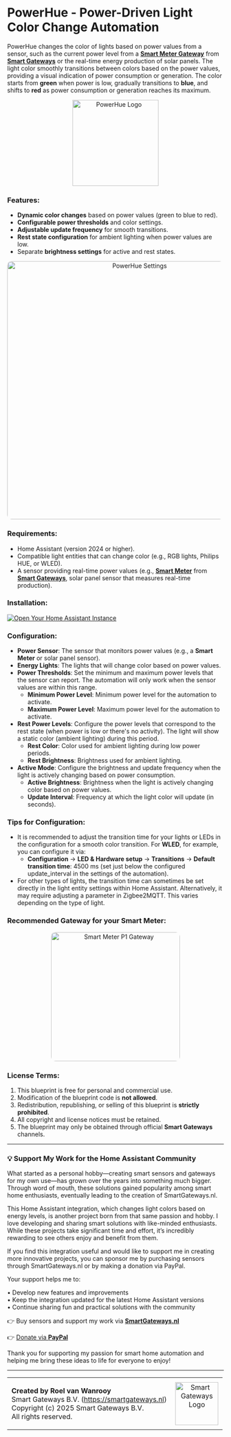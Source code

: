 # **PowerHue - Power-Driven Light Color Change Automation**

PowerHue changes the color of lights based on power values from a sensor, such as the current power level from a [**Smart Meter Gateway**](https://smartgateways.nl/en/read-out-smart-meter-p1-dsmr/) from [**Smart Gateways**](https://smartgateways.nl/en/) or the real-time energy production of solar panels. The light color smoothly transitions between colors based on the power values, providing a visual indication of power consumption or generation. The color starts from **green** when power is low, gradually transitions to **blue**, and shifts to **red** as power consumption or generation reaches its maximum.

<p align="center">
  <a href="https://smartgateways.nl/en/" target="_blank">
    <img src="https://smartgateways.nl/wp-content/uploads/2025/01/PowerHue-logo.png" alt="PowerHue Logo" height="200">
  </a>
</p>

### Features:
- **Dynamic color changes** based on power values (green to blue to red).
- **Configurable power thresholds** and color settings.
- **Adjustable update frequency** for smooth transitions.
- **Rest state configuration** for ambient lighting when power values are low.
- Separate **brightness settings** for active and rest states.

<p align="center">
  <a href="https://smartgateways.nl/en/" target="_blank">
    <img src="https://smartgateways.nl/wp-content/uploads/2025/01/PowerHue-settings-by-Smart-Gateways.jpg" alt="PowerHue Settings" height="600" style="border-radius: 10px;">
  </a>
</p>

### Requirements:
- Home Assistant (version 2024 or higher).
- Compatible light entities that can change color (e.g., RGB lights, Philips HUE, or WLED).
- A sensor providing real-time power values (e.g., [**Smart Meter**](https://smartgateways.nl/en/read-out-smart-meter-p1-dsmr/) from [**Smart Gateways**](https://smartgateways.nl/en/), solar panel sensor that measures real-time production).

### Installation:
[![Open Your Home Assistant Instance](https://my.home-assistant.io/badges/blueprint_import.svg)](https://my.home-assistant.io/redirect/blueprint_import/?blueprint_url=https://raw.githubusercontent.com/rwanrooy/PowerHue/refs/heads/main/ha-blueprints/powerhue_by_smart_gateways.yaml)

### Configuration:
- **Power Sensor**: The sensor that monitors power values (e.g., a **Smart Meter** or solar panel sensor).
- **Energy Lights**: The lights that will change color based on power values.
- **Power Thresholds**: Set the minimum and maximum power levels that the sensor can report. The automation will only work when the sensor values are within this range.
  - **Minimum Power Level**: Minimum power level for the automation to activate.
  - **Maximum Power Level**: Maximum power level for the automation to activate.
- **Rest Power Levels**: Configure the power levels that correspond to the rest state (when power is low or there's no activity). The light will show a static color (ambient lighting) during this period.
  - **Rest Color**: Color used for ambient lighting during low power periods.
  - **Rest Brightness**: Brightness used for ambient lighting.
- **Active Mode**: Configure the brightness and update frequency when the light is actively changing based on power consumption.
  - **Active Brightness**: Brightness when the light is actively changing color based on power values.
  - **Update Interval**: Frequency at which the light color will update (in seconds).

### Tips for Configuration:
- It is recommended to adjust the transition time for your lights or LEDs in the configuration for a smooth color transition. 
  For **WLED**, for example, you can configure it via:
  - **Configuration** → **LED & Hardware setup** → **Transitions** → **Default transition time**: 4500 ms (set just below the configured update_interval in the settings of the automation).
- For other types of lights, the transition time can sometimes be set directly in the light entity settings within Home Assistant. Alternatively, it may require adjusting a parameter in Zigbee2MQTT. This varies depending on the type of light.

### Recommended Gateway for your Smart Meter:
<p align="center">
  <a href="https://smartgateways.nl/en/" target="_blank">
    <img src="https://smartgateways.nl/wp-content/uploads/2024/04/Smart-Meter-P1-Gateway-with-google-hub.png" alt="Smart Meter P1 Gateway" height="300" style="border-radius: 10px;">
  </a>
</p>

### License Terms:
1. This blueprint is free for personal and commercial use.
2. Modification of the blueprint code is **not allowed**.
3. Redistribution, republishing, or selling of this blueprint is **strictly prohibited**.
4. All copyright and license notices must be retained.
5. The blueprint may only be obtained through official **Smart Gateways** channels.

---

### 💡 Support My Work for the Home Assistant Community

What started as a personal hobby—creating smart sensors and gateways for my own use—has grown over the years into something much bigger. Through word of mouth, these solutions gained popularity among smart home enthusiasts, eventually leading to the creation of SmartGateways.nl.

This Home Assistant integration, which changes light colors based on energy levels, is another project born from that same passion and hobby. I love developing and sharing smart solutions with like-minded enthusiasts. While these projects take significant time and effort, it’s incredibly rewarding to see others enjoy and benefit from them.

If you find this integration useful and would like to support me in creating more innovative projects, you can sponsor me by purchasing sensors through SmartGateways.nl or by making a donation via PayPal.

Your support helps me to:

• Develop new features and improvements  
• Keep the integration updated for the latest Home Assistant versions  
• Continue sharing fun and practical solutions with the community  

👉 Buy sensors and support my work via [**SmartGateways.nl**](https://smartgateways.nl/)

👉 [Donate via **PayPal**](https://www.paypal.me/roelvanwanrooy)


Thank you for supporting my passion for smart home automation and helping me bring these ideas to life for everyone to enjoy!

---

<table align="center" style="border-collapse: collapse; width: 100%; text-align: center;">
  <tr>
    <td style="vertical-align: middle; text-align: left; padding: 10px;">
      <strong>Created by Roel van Wanrooy</strong><br>
      Smart Gateways B.V. (<a href="https://smartgateways.nl" target="_blank">https://smartgateways.nl</a>)<br>
      Copyright (c) 2025 Smart Gateways B.V.<br>
      All rights reserved.
    </td>
    <td style="vertical-align: middle; padding: 10px;">
      <a href="https://smartgateways.nl/en/" target="_blank">
        <img src="https://smartgateways.nl/wp-content/uploads/2020/11/smart-gateways-logo-240x133-1.jpg" alt="Smart Gateways Logo" height="100">
      </a>
    </td>
  </tr>
</table>
